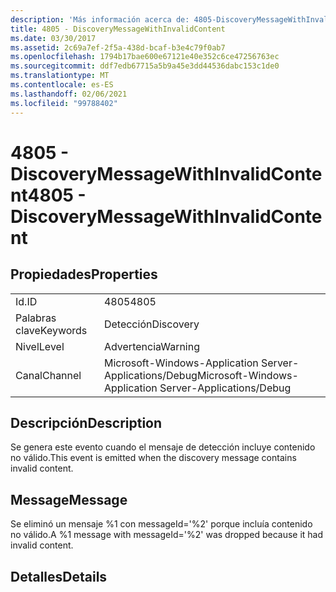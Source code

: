 ```yaml
---
description: 'Más información acerca de: 4805-DiscoveryMessageWithInvalidContent'
title: 4805 - DiscoveryMessageWithInvalidContent
ms.date: 03/30/2017
ms.assetid: 2c69a7ef-2f5a-438d-bcaf-b3e4c79f0ab7
ms.openlocfilehash: 1794b17bae600e67121e40e352c6ce47256763ec
ms.sourcegitcommit: ddf7edb67715a5b9a45e3dd44536dabc153c1de0
ms.translationtype: MT
ms.contentlocale: es-ES
ms.lasthandoff: 02/06/2021
ms.locfileid: "99788402"
---
```

# <a name="4805---discoverymessagewithinvalidcontent"></a><span data-ttu-id="1f9ed-103">4805 - DiscoveryMessageWithInvalidContent</span><span class="sxs-lookup"><span data-stu-id="1f9ed-103">4805 - DiscoveryMessageWithInvalidContent</span></span>

## <a name="properties"></a><span data-ttu-id="1f9ed-104">Propiedades</span><span class="sxs-lookup"><span data-stu-id="1f9ed-104">Properties</span></span>  
  
|||  
|-|-|  
|<span data-ttu-id="1f9ed-105">Id.</span><span class="sxs-lookup"><span data-stu-id="1f9ed-105">ID</span></span>|<span data-ttu-id="1f9ed-106">4805</span><span class="sxs-lookup"><span data-stu-id="1f9ed-106">4805</span></span>|  
|<span data-ttu-id="1f9ed-107">Palabras clave</span><span class="sxs-lookup"><span data-stu-id="1f9ed-107">Keywords</span></span>|<span data-ttu-id="1f9ed-108">Detección</span><span class="sxs-lookup"><span data-stu-id="1f9ed-108">Discovery</span></span>|  
|<span data-ttu-id="1f9ed-109">Nivel</span><span class="sxs-lookup"><span data-stu-id="1f9ed-109">Level</span></span>|<span data-ttu-id="1f9ed-110">Advertencia</span><span class="sxs-lookup"><span data-stu-id="1f9ed-110">Warning</span></span>|  
|<span data-ttu-id="1f9ed-111">Canal</span><span class="sxs-lookup"><span data-stu-id="1f9ed-111">Channel</span></span>|<span data-ttu-id="1f9ed-112">Microsoft-Windows-Application Server-Applications/Debug</span><span class="sxs-lookup"><span data-stu-id="1f9ed-112">Microsoft-Windows-Application Server-Applications/Debug</span></span>|  
  
## <a name="description"></a><span data-ttu-id="1f9ed-113">Descripción</span><span class="sxs-lookup"><span data-stu-id="1f9ed-113">Description</span></span>  

 <span data-ttu-id="1f9ed-114">Se genera este evento cuando el mensaje de detección incluye contenido no válido.</span><span class="sxs-lookup"><span data-stu-id="1f9ed-114">This event is emitted when the discovery message contains invalid content.</span></span>  
  
## <a name="message"></a><span data-ttu-id="1f9ed-115">Message</span><span class="sxs-lookup"><span data-stu-id="1f9ed-115">Message</span></span>  

 <span data-ttu-id="1f9ed-116">Se eliminó un mensaje %1 con messageId='%2' porque incluía contenido no válido.</span><span class="sxs-lookup"><span data-stu-id="1f9ed-116">A %1 message with messageId='%2' was dropped because it had invalid content.</span></span>  
  
## <a name="details"></a><span data-ttu-id="1f9ed-117">Detalles</span><span class="sxs-lookup"><span data-stu-id="1f9ed-117">Details</span></span>
